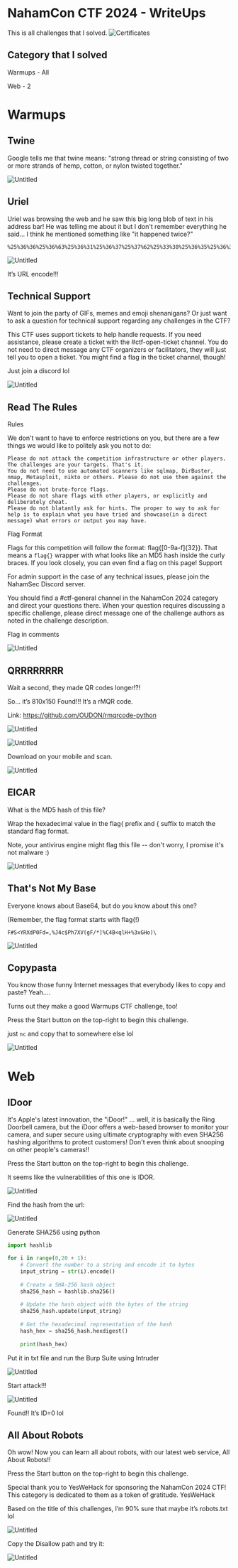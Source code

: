 # NahamCon CTF 2024 - WriteUps

This is all challenges that I solved.
![Certificates](NahamCon%20CTF%202024%20-%20WriteUps%20811f6ee20ca94aa9b026881988e12d91/baaf42a68fa2751d138b6b05211ccd2a2497465589d9998bca94617975a4e4a5.png)

## Category that I solved

Warmups - All

Web - 2

# Warmups

## Twine

Google tells me that twine means: "strong thread or string consisting of two or more strands of hemp, cotton, or nylon twisted together."

![Untitled](NahamCon%20CTF%202024%20-%20WriteUps%20811f6ee20ca94aa9b026881988e12d91/Untitled.png)

## Uriel

Uriel was browsing the web and he saw this big long blob of text in his address bar! He was telling me about it but I don't remember everything he said... I think he mentioned something like "it happened twice?"

```
%25%36%36%25%36%63%25%36%31%25%36%37%25%37%62%25%33%38%25%36%35%25%36%36%25%36%35%25%36%32%25%33%36%25%33%36%25%36%31%25%33%37%25%33%31%25%33%39%25%36%32%25%33%37%25%33%35%25%36%31%25%33%34%25%36%32%25%33%37%25%36%33%25%33%36%25%33%33%25%33%34%25%36%34%25%33%38%25%33%38%25%33%35%25%33%37%25%33%38%25%33%38%25%36%34%25%36%36%25%36%33%25%37%64
```

![Untitled](NahamCon%20CTF%202024%20-%20WriteUps%20811f6ee20ca94aa9b026881988e12d91/Untitled%201.png)

It’s URL encode!!!

## Technical Support

Want to join the party of GIFs, memes and emoji shenanigans? Or just want to ask a question for technical support regarding any challenges in the CTF?

This CTF uses support tickets to help handle requests. If you need assistance, please create a ticket with the #ctf-open-ticket channel. You do not need to direct message any CTF organizers or facilitators, they will just tell you to open a ticket. You might find a flag in the ticket channel, though!

Just join a discord lol

![Untitled](NahamCon%20CTF%202024%20-%20WriteUps%20811f6ee20ca94aa9b026881988e12d91/Untitled%202.png)

## Read The Rules

Rules

We don't want to have to enforce restrictions on you, but there are a few things we would like to politely ask you not to do:

```
Please do not attack the competition infrastructure or other players. The challenges are your targets. That's it.
You do not need to use automated scanners like sqlmap, DirBuster, nmap, Metasploit, nikto or others. Please do not use them against the challenges.
Please do not brute-force flags.
Please do not share flags with other players, or explicitly and deliberately cheat.
Please do not blatantly ask for hints. The proper to way to ask for help is to explain what you have tried and showcase(in a direct message) what errors or output you may have.

```

Flag Format

Flags for this competition will follow the format: flag\{[0-9a-f]{32}\}. That means a `flag{}` wrapper with what looks like an MD5 hash inside the curly braces. If you look closely, you can even find a flag on this page!
Support

For admin support in the case of any technical issues, please join the NahamSec Discord server.

You should find a #ctf-general channel in the NahamCon 2024 category and direct your questions there. When your question requires discussing a specific challenge, please direct message one of the challenge authors as noted in the challenge description.

Flag in comments

![Untitled](NahamCon%20CTF%202024%20-%20WriteUps%20811f6ee20ca94aa9b026881988e12d91/Untitled%203.png)

## QRRRRRRRR

Wait a second, they made QR codes longer!?!

So… it’s 810x150 Found!!! It’s a rMQR code.

Link: https://github.com/OUDON/rmqrcode-python

![Untitled](NahamCon%20CTF%202024%20-%20WriteUps%20811f6ee20ca94aa9b026881988e12d91/Untitled%204.png)

![Untitled](NahamCon%20CTF%202024%20-%20WriteUps%20811f6ee20ca94aa9b026881988e12d91/Untitled%205.png)

Download on your mobile and scan.

![Untitled](NahamCon%20CTF%202024%20-%20WriteUps%20811f6ee20ca94aa9b026881988e12d91/Untitled%206.png)

## EICAR

What is the MD5 hash of this file?

Wrap the hexadecimal value in the flag{ prefix and { suffix to match the standard flag format.

Note, your antivirus engine might flag this file -- don't worry, I promise it's not malware :)

![Untitled](NahamCon%20CTF%202024%20-%20WriteUps%20811f6ee20ca94aa9b026881988e12d91/Untitled%207.png)

## That's Not My Base

Everyone knows about Base64, but do you know about this one?

(Remember, the flag format starts with flag{!)

```
F#S<YRXdP0Fd=,%J4c$Ph7XV(gF/*]%C4B<qlH+%3xGHo)\
```

![Untitled](NahamCon%20CTF%202024%20-%20WriteUps%20811f6ee20ca94aa9b026881988e12d91/Untitled%208.png)

## Copypasta

You know those funny Internet messages that everybody likes to copy and paste? Yeah....

Turns out they make a good Warmups CTF challenge, too!

Press the Start button on the top-right to begin this challenge.

just `nc` and copy that to somewhere else lol

![Untitled](NahamCon%20CTF%202024%20-%20WriteUps%20811f6ee20ca94aa9b026881988e12d91/Untitled%209.png)

# Web

## IDoor

It's Apple's latest innovation, the "iDoor!" ... well, it is basically the Ring Doorbell camera, but the iDoor offers a web-based browser to monitor your camera, and super secure using ultimate cryptography with even SHA256 hashing algorithms to protect customers! Don't even think about snooping on other people's cameras!!

Press the Start button on the top-right to begin this challenge.

It seems like the vulnerabilities of this one is IDOR.

![Untitled](NahamCon%20CTF%202024%20-%20WriteUps%20811f6ee20ca94aa9b026881988e12d91/Untitled%2010.png)

Find the hash from the url:

![Untitled](NahamCon%20CTF%202024%20-%20WriteUps%20811f6ee20ca94aa9b026881988e12d91/Untitled%2011.png)

Generate SHA256 using python

```python
import hashlib

for i in range(0,20 + 1):
    # Convert the number to a string and encode it to bytes
    input_string = str(i).encode()
    
    # Create a SHA-256 hash object
    sha256_hash = hashlib.sha256()
    
    # Update the hash object with the bytes of the string
    sha256_hash.update(input_string)
    
    # Get the hexadecimal representation of the hash
    hash_hex = sha256_hash.hexdigest()
    
    print(hash_hex)

```

Put it in txt file and run the Burp Suite using Intruder

![Untitled](NahamCon%20CTF%202024%20-%20WriteUps%20811f6ee20ca94aa9b026881988e12d91/Untitled%2012.png)

Start attack!!!

![Untitled](NahamCon%20CTF%202024%20-%20WriteUps%20811f6ee20ca94aa9b026881988e12d91/Untitled%2013.png)

Found!! It’s ID=0 lol

## All About Robots

Oh wow! Now you can learn all about robots, with our latest web service, All About Robots!!

Press the Start button on the top-right to begin this challenge.

Special thank you to YesWeHack for sponsoring the NahamCon 2024 CTF! This category is dedicated to them as a token of gratitude.
YesWeHack

Based on the title of this challenges, I’m 90% sure that maybe it’s robots.txt lol

![Untitled](NahamCon%20CTF%202024%20-%20WriteUps%20811f6ee20ca94aa9b026881988e12d91/Untitled%2014.png)

Copy the Disallow path and try it:

![Untitled](NahamCon%20CTF%202024%20-%20WriteUps%20811f6ee20ca94aa9b026881988e12d91/Untitled%2015.png)